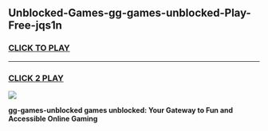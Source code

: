 
## Unblocked-Games-gg-games-unblocked-Play-Free-jqs1n
<h3>
<a href="https://premium76.site?title=gg-games-unblocked&ref=15A">CLICK TO PLAY</a></h3>
<hr>

<h3>
<a href="https://premium76.site?title=gg-games-unblocked&ref=15A">CLICK 2 PLAY</a>
  
</h3>

<a href="https://premium76.site?title=gg-games-unblocked&ref=15A"><img src="https://clearcache.store/games.png"></a>


**gg-games-unblocked games unblocked: Your Gateway to Fun and Accessible Online Gaming**
